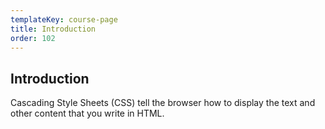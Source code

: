 ```yaml
---
templateKey: course-page
title: Introduction
order: 102
---
```


## Introduction 

Cascading Style Sheets (CSS) tell the browser how to display the text and other content that you write in HTML.
